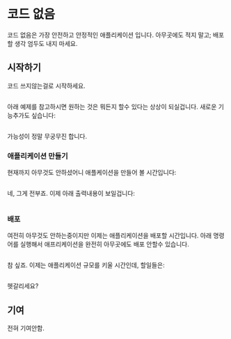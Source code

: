 # 코드 없음

코드 없음은 가장 안전하고 안정적인 애플리케이션 입니다. 아무곳에도 적지 말고; 배포할 생각 엄두도 내지 마세요.

## 시작하기

코드 쓰지않는걸로 시작하세요.

```

```

아래 예제를 참고하시면 원하는 것은 뭐든지 할수 있다는 상상이 되실겁니다. 새로운 기능추가도 싶습니다:

```

```

가능성이 정말 무궁무진 합니다.

### 애플리케이션 만들기

현재까지 아무것도 안하셨어니 애플케이션을 만들어 볼 시간입니다:

```

```

네, 그게 전부죠. 이제 아래 출력내용이 보일겁니다:

```

```

### 배포

여전히 아무것도 안하는중이지만 이제는 애플리케이션을 배포할 시간입니다. 아래 명령어를 실행해서 애프리케이션을 완전히 아무곳에도 배포 안할수 있습니다.

```

```

참 싶죠. 이제는 애플리케이션 규모를 키울 시간인데, 할일들은:

```

```

헷갈리세요?

## 기여

전혀 기여안함.

